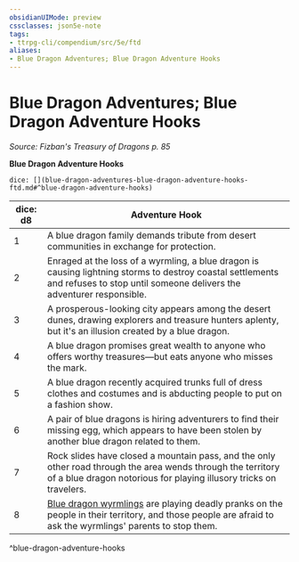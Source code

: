 ```yaml
---
obsidianUIMode: preview
cssclasses: json5e-note
tags:
- ttrpg-cli/compendium/src/5e/ftd
aliases:
- Blue Dragon Adventures; Blue Dragon Adventure Hooks
---
```

# Blue Dragon Adventures; Blue Dragon Adventure Hooks
*Source: Fizban's Treasury of Dragons p. 85* 

**Blue Dragon Adventure Hooks**

`dice: [](blue-dragon-adventures-blue-dragon-adventure-hooks-ftd.md#^blue-dragon-adventure-hooks)`

| dice: d8 | Adventure Hook |
|----------|----------------|
| 1 | A blue dragon family demands tribute from desert communities in exchange for protection. |
| 2 | Enraged at the loss of a wyrmling, a blue dragon is causing lightning storms to destroy coastal settlements and refuses to stop until someone delivers the adventurer responsible. |
| 3 | A prosperous-looking city appears among the desert dunes, drawing explorers and treasure hunters aplenty, but it's an illusion created by a blue dragon. |
| 4 | A blue dragon promises great wealth to anyone who offers worthy treasures—but eats anyone who misses the mark. |
| 5 | A blue dragon recently acquired trunks full of dress clothes and costumes and is abducting people to put on a fashion show. |
| 6 | A pair of blue dragons is hiring adventurers to find their missing egg, which appears to have been stolen by another blue dragon related to them. |
| 7 | Rock slides have closed a mountain pass, and the only other road through the area wends through the territory of a blue dragon notorious for playing illusory tricks on travelers. |
| 8 | [Blue dragon wyrmlings](/3-Mechanics/CLI/Compendium/bestiary/dragon/blue-dragon-wyrmling.md) are playing deadly pranks on the people in their territory, and those people are afraid to ask the wyrmlings' parents to stop them. |
^blue-dragon-adventure-hooks